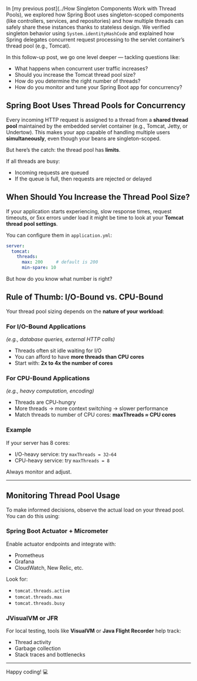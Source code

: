 In [my previous post](../How Singleton Components Work with Thread Pools), we explored how Spring Boot uses singleton-scoped components (like controllers, services, and repositories) and how multiple threads can safely share these instances thanks to stateless design. We verified singleton behavior using `System.identityHashCode` and explained how Spring delegates concurrent request processing to the servlet container’s thread pool (e.g., Tomcat).

In this follow-up post, we go one level deeper — tackling questions like:

* What happens when concurrent user traffic increases?
* Should you increase the Tomcat thread pool size?
* How do you determine the right number of threads?
* How do you monitor and tune your Spring Boot app for concurrency?


## Spring Boot Uses Thread Pools for Concurrency

Every incoming HTTP request is assigned to a thread from a **shared thread pool** maintained by the embedded servlet container (e.g., Tomcat, Jetty, or Undertow). 
This makes your app capable of handling multiple users **simultaneously**, even though your beans are singleton-scoped.

But here’s the catch: the thread pool has **limits**.

If all threads are busy:

* Incoming requests are queued
* If the queue is full, then requests are rejected or delayed


## When Should You Increase the Thread Pool Size?

If your application starts experiencing, slow response times, request timeouts, or 5xx errors under load it might be time to look at 
your **Tomcat thread pool settings**.

You can configure them in `application.yml`:

```yaml
server:
  tomcat:
    threads:
      max: 200     # default is 200
      min-spare: 10
```


But how do you know what number is right?


## Rule of Thumb: I/O-Bound vs. CPU-Bound

Your thread pool sizing depends on the **nature of your workload**:

### For I/O-Bound Applications

*(e.g., database queries, external HTTP calls)*

* Threads often sit idle waiting for I/O
* You can afford to have **more threads than CPU cores**
* Start with: **2x to 4x the number of cores**

### For CPU-Bound Applications

*(e.g., heavy computation, encoding)*

* Threads are CPU-hungry
* More threads → more context switching → slower performance
* Match threads to number of CPU cores: **maxThreads ≈ CPU cores**

### Example

If your server has 8 cores:

* I/O-heavy service: try `maxThreads = 32–64`
* CPU-heavy service: try `maxThreads = 8`

Always monitor and adjust.

---

## Monitoring Thread Pool Usage

To make informed decisions, observe the actual load on your thread pool. You can do this using:

### Spring Boot Actuator + Micrometer

Enable actuator endpoints and integrate with:

* Prometheus
* Grafana
* CloudWatch, New Relic, etc.

Look for:

* `tomcat.threads.active`
* `tomcat.threads.max`
* `tomcat.threads.busy`

### JVisualVM or JFR

For local testing, tools like **VisualVM** or **Java Flight Recorder** help track:

* Thread activity
* Garbage collection
* Stack traces and bottlenecks

---

Happy coding! 💻
